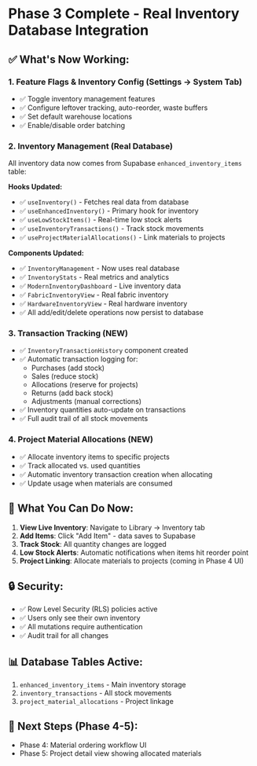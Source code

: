 # Phase 3 Complete - Real Inventory Database Integration

## ✅ What's Now Working:

### 1. **Feature Flags & Inventory Config** (Settings → System Tab)
- ✅ Toggle inventory management features
- ✅ Configure leftover tracking, auto-reorder, waste buffers
- ✅ Set default warehouse locations
- ✅ Enable/disable order batching

### 2. **Inventory Management** (Real Database)
All inventory data now comes from Supabase `enhanced_inventory_items` table:

**Hooks Updated:**
- ✅ `useInventory()` - Fetches real data from database
- ✅ `useEnhancedInventory()` - Primary hook for inventory
- ✅ `useLowStockItems()` - Real-time low stock alerts
- ✅ `useInventoryTransactions()` - Track stock movements
- ✅ `useProjectMaterialAllocations()` - Link materials to projects

**Components Updated:**
- ✅ `InventoryManagement` - Now uses real database
- ✅ `InventoryStats` - Real metrics and analytics
- ✅ `ModernInventoryDashboard` - Live inventory data
- ✅ `FabricInventoryView` - Real fabric inventory
- ✅ `HardwareInventoryView` - Real hardware inventory
- ✅ All add/edit/delete operations now persist to database

### 3. **Transaction Tracking** (NEW)
- ✅ `InventoryTransactionHistory` component created
- ✅ Automatic transaction logging for:
  - Purchases (add stock)
  - Sales (reduce stock)
  - Allocations (reserve for projects)
  - Returns (add back stock)
  - Adjustments (manual corrections)
- ✅ Inventory quantities auto-update on transactions
- ✅ Full audit trail of all stock movements

### 4. **Project Material Allocations** (NEW)
- ✅ Allocate inventory items to specific projects
- ✅ Track allocated vs. used quantities
- ✅ Automatic inventory transaction creation when allocating
- ✅ Update usage when materials are consumed

## 🎯 What You Can Do Now:

1. **View Live Inventory**: Navigate to Library → Inventory tab
2. **Add Items**: Click "Add Item" - data saves to Supabase
3. **Track Stock**: All quantity changes are logged
4. **Low Stock Alerts**: Automatic notifications when items hit reorder point
5. **Project Linking**: Allocate materials to projects (coming in Phase 4 UI)

## 🔒 Security:
- ✅ Row Level Security (RLS) policies active
- ✅ Users only see their own inventory
- ✅ All mutations require authentication
- ✅ Audit trail for all changes

## 📊 Database Tables Active:
1. `enhanced_inventory_items` - Main inventory storage
2. `inventory_transactions` - All stock movements
3. `project_material_allocations` - Project linkage

## 🚀 Next Steps (Phase 4-5):
- Phase 4: Material ordering workflow UI
- Phase 5: Project detail view showing allocated materials
